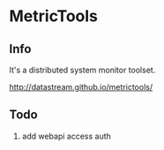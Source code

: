 # MetricTools

## Info
It's a distributed system monitor toolset.

http://datastream.github.io/metrictools/

## Todo

1. add webapi access auth
